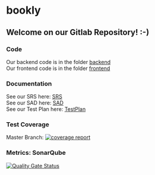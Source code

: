 # bookly
## Welcome on our Gitlab Repository! :-)

### Code
Our backend code is in the folder [backend](backend "backend")\
Our frontend code is in the folder [frontend](frontend "frontend")

### Documentation
See our SRS here: [SRS](SRS.md "SRS.md")\
See our SAD here: [SAD](sad.md "SAD.md")\
See our Test Plan here: [TestPlan](Test_Plan.md "Test_Plan.md")

### Test Coverage
Master Branch:
[![coverage report](https://gitlab.com/project_bookly/bookly/badges/master/coverage.svg)](https://gitlab.com/project_bookly/bookly/-/commits/master)

### Metrics: SonarQube

[![Quality Gate Status](https://sonarqube.bookly.online/api/project_badges/measure?project=testbookly&metric=alert_status)](https://sonarqube.bookly.online/dashboard?id=testbookly)
